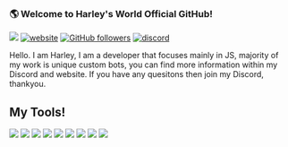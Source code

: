 ### 🌎 Welcome to Harley's World Official GitHub!

![](https://komarev.com/ghpvc/?username=HarleysWorld&label=Views&color=lightgrey)
[![website](https://img.shields.io/badge/Website-9B9B9B.svg?&style=flat-square&logo=Google-Chrome&logoColor=white&link=https://harleyworld.xyz)](https://harleyworld.xyz)
[![GitHub followers](https://img.shields.io/github/followers/HarleysWorld?label=Follow&style=social)](https://github.com/HarleysWorld)
[![discord](https://img.shields.io/badge/Join_Discord-5865F2.svg?&style=flat-square&logo=discord&logoColor=white&link=https://harleyworld.xyz/discord)](https://harleyworld.xyz/discord)

Hello. I am Harley, I am a developer that focuses mainly in JS, majority of my work is unique custom bots, you can find more information within my Discord and website. If you have any quesitons then join my Discord, thankyou. 

## My Tools!
![](https://img.shields.io/badge/OS-Ubuntu-informational?style=flat&logo=ubuntu&logoColor=white&color=9B9B9B)
![](https://img.shields.io/badge/Editor-VS_Code-informational?style=flat&logo=vscode&logoColor=white&color=9B9B9B)
![](https://img.shields.io/badge/Code-JavaScript-informational?style=flat&logo=javascript&logoColor=white&color=9B9B9B)
![](https://img.shields.io/badge/Code-Node.JS-nformational?style=flat&logo=nodedotjs&logoColor=white&color=9B9B9B)
![](https://img.shields.io/badge/Code-HTML%20&%20CSS-informational?style=flat&logo=HTML5&logoColor=white&color=9B9B9B)
![](https://img.shields.io/badge/Tools-MySQL-informational?style=flat&logo=mysql&logoColor=white&color=9B9B9B)
![](https://img.shields.io/badge/Tools-NPM-informational?style=flat&logo=npm&logoColor=white&color=9B9B9B)
![](https://img.shields.io/badge/Tools-Spotify-informational?style=flat&logo=spotify&logoColor=white&color=9B9B9B)
![](https://img.shields.io/badge/Tools-GitHub-informational?style=flat&logo=github&logoColor=white&color=9B9B9B)

